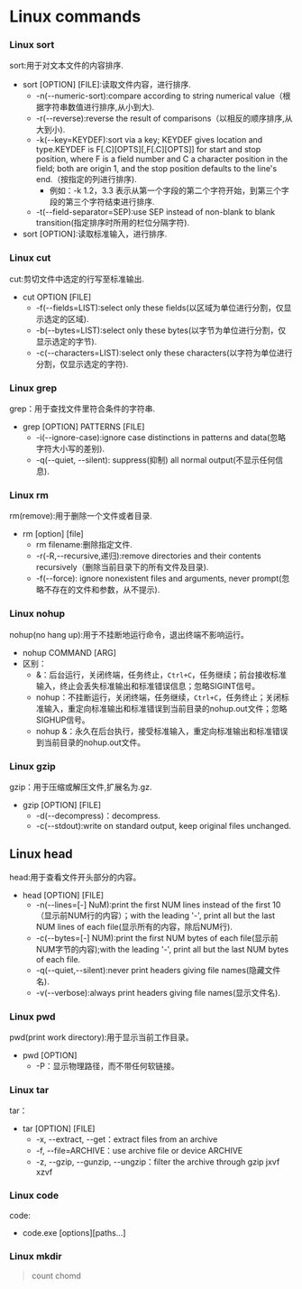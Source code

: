 # Linux commands
### Linux sort
sort:用于对文本文件的内容排序.
* sort [OPTION] [FILE]:读取文件内容，进行排序.
  * -n(--numeric-sort):compare according to string numerical value（根据字符串数值进行排序,从小到大).
  * -r(--reverse):reverse the result of comparisons（以相反的顺序排序,从大到小).
  * -k(--key=KEYDEF):sort via a key; KEYDEF gives location and type.KEYDEF is F[.C][OPTS][,F[.C][OPTS]] for start and stop position, where F is a field number and C a character position in the field; both are origin 1, and the stop position defaults to the line's end.（按指定的列进行排序).
    * 例如：-k 1.2，3.3  表示从第一个字段的第二个字符开始，到第三个字段的第三个字符结束进行排序.
  * -t(--field-separator=SEP):use SEP instead of non-blank to blank transition(指定排序时所用的栏位分隔字符).
* sort [OPTION]:读取标准输入，进行排序.

### Linux cut
cut:剪切文件中选定的行写至标准输出.
* cut OPTION [FILE]
  * -f(--fields=LIST):select only these fields(以区域为单位进行分割，仅显示选定的区域).
  * -b(--bytes=LIST):select only these bytes(以字节为单位进行分割，仅显示选定的字节).
  * -c(--characters=LIST):select only these characters(以字符为单位进行分割，仅显示选定的字符).

### Linux grep
grep：用于查找文件里符合条件的字符串.
* grep [OPTION] PATTERNS [FILE]
  * -i(--ignore-case):ignore case distinctions in patterns and data(忽略字符大小写的差别).
  * -q(--quiet, --silent): suppress(抑制) all normal output(不显示任何信息).

### Linux rm
rm(remove):用于删除一个文件或者目录.
* rm [option] [file]
  * rm filename:删除指定文件.
  * -r(-R,--recursive,递归):remove directories and their contents recursively（删除当前目录下的所有文件及目录).
  * -f(--force): ignore nonexistent files and arguments, never prompt(忽略不存在的文件和参数，从不提示).

### Linux nohup
nohup(no hang up):用于不挂断地运行命令，退出终端不影响运行。
* nohup COMMAND [ARG]
* 区别：
  * &：后台运行，关闭终端，任务终止，`Ctrl+C`，任务继续；前台接收标准输入，终止会丢失标准输出和标准错误信息；忽略SIGINT信号。
  * nohup：不挂断运行，关闭终端，任务继续，`Ctrl+C`，任务终止；关闭标准输入，重定向标准输出和标准错误到当前目录的nohup.out文件；忽略SIGHUP信号。
  * nohup &：永久在后台执行，接受标准输入，重定向标准输出和标准错误到当前目录的nohup.out文件。

### Linux gzip
gzip：用于压缩或解压文件,扩展名为.gz.
* gzip [OPTION] [FILE]
  * -d(--decompress)：decompress.
  * -c(--stdout):write on standard output, keep original files unchanged.

## Linux head
head:用于查看文件开头部分的内容。
* head [OPTION] [FILE]
  * -n(--lines=[-] NuM):print the first NUM lines instead of the first 10（显示前NUM行的内容）；with the leading '-', print all but the last NUM lines of each file(显示所有的内容，除后NUM行).
  * -c(--bytes=[-] NUM):print the first NUM bytes of each file(显示前NUM字节的内容);with the leading '-', print all but the last NUM bytes of each file.
  * -q(--quiet,--silent):never print headers giving file names(隐藏文件名).
  * -v(--verbose):always print headers giving file names(显示文件名).

### Linux pwd
pwd(print work directory):用于显示当前工作目录。
* pwd [OPTION]
  * -P：显示物理路径，而不带任何软链接。

### Linux tar
tar：
* tar [OPTION] [FILE]
  * -x, --extract, --get：extract files from an archive
  * -f, --file=ARCHIVE：use archive file or device ARCHIVE
  * -z, --gzip, --gunzip, --ungzip：filter the archive through gzip
jxvf
xzvf






### Linux code
code:
* code.exe [options][paths...]





### Linux mkdir


> count
> chomd



